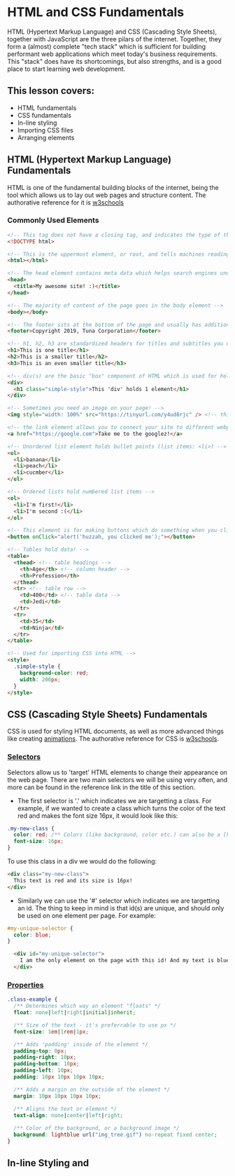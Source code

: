 # HTML and CSS Fundamentals

HTML (Hypertext Markup Language) and CSS (Cascading Style Sheets), together with JavaScript are the three pilars of the internet. Together, they form a (almost) complete "tech stack" which is sufficient for building performant web applications which meet today's business requirements. This "stack" does have its shortcomings, but also strengths, and is a good place to start learning web development.

## This lesson covers:
* HTML fundamentals
* CSS fundamentals
* In-line styling
* Importing CSS files
* Arranging elements

## HTML (Hypertext Markup Language) Fundamentals
HTML is one of the fundamental building blocks of the internet, being the tool which allows us to lay out web pages and structure content. The authorative reference for it is [w3schools](https://www.w3schools.com/html/default.asp)

### Commonly Used Elements
``` html
<!-- This tag does not have a closing tag, and indicates the type of the file -->
<!DOCTYPE html>

<!-- This is the uppermost element, or root, and tells machines reading it that it's HTML they're looking at -->
<html></html>

<!-- The head element contains meta data which helps search engines understand your website, adds the title you can see in the browser tab, imports scripts for analytics, is the place to import CSS, JavaScript, libraries and a number of other things -->
<head>
  <title>My awesome site! :)</title>
</head>

<!-- The majority of content of the page goes in the body element -->
<body></body>

<!-- The footer sits at the bottom of the page and usually has additional / ancilliary information about the business -->
<footer>Copyright 2019, Tuna Corporation</footer>

<!-- h1, h2, h3 are standardized headers for titles and subtitles you use throughout your web page -->
<h1>This is one title</h1>
<h2>This is a smaller title</h2>
<h3>This is an even smaller title</h3>

<!-- div(s) are the basic "box" component of HTML which is used for holding different elements and helps arrange them -->
<div>
  <h1 class="simple-style">This 'div' holds 1 element</h1>
</div>

<!-- Sometimes you need an image on your page! -->
<img style="width: 100%" src="https://tinyurl.com/y4ud8rjc" /> <!-- this is the shorthand syntax for closing a tag -->

<!-- the link element allows you to connect your site to different webpages using the href attribute (hypertext reference) -->
<a href="https://google.com">Take me to the googlez!</a>

<!-- Unordered list element holds bullet points (list items: <li>) -->
<ul>
  <li>banana</li>
  <li>peach</li>
  <li>cucmber</li>
</ul>

<!-- Ordered lists hold numbered list items -->
<ol>
  <li>I'm first!</li>
  <li>I'm second :(</li>
</ol>

<!-- This element is for making buttons which do something when you click on them, usually using JavaScript which is specified in the `onClick` attribute -->
<button onClick="alert('huzzah, you clicked me');"></button>

<!-- Tables hold data! -->
<table>
  <thead> <!-- table headings -->
    <th>Age</th> <!-- column header -->
    <th>Profession</th>
  </thead>
  <tr> <!-- table row -->
    <td>400</td> <!-- table data -->
    <td>Jedi</td>
  </tr>
  <tr>
    <td>35</td>
    <td>Ninja</td>
  </tr>
</table>

<!-- Used for importing CSS into HTML -->
<style>
  .simple-style {
    background-color: red;
    width: 200px;
  }
</style>
```

## CSS (Cascading Style Sheets) Fundamentals 
CSS is used for styling HTML documents, as well as more advanced things like creating [animations](https://codepen.io/donovanh/pen/KJdoh). The authorative reference for CSS is [w3schools](https://www.w3schools.com/css/default.asp).

### [Selectors](https://www.w3schools.com/cssref/css_selectors.asp) 
Selectors allow us to 'target' HTML elements to change their appearance on the web page. There are two main selectors we will be using very often, and more can be found in the reference link in the title of this section.

* The first selector is '.' which indicates we are targetting a class. For example, if we wanted to create a class which turns the color of the text red and makes the font size 16px, it would look like this:
``` css
.my-new-class {
  color: red; /** Colors (like background, color etc.) can also be a [hex code](https://www.color-hex.com/): #FFC0CB - or rgb code: rgb(255, 192, 203, 1) */
  font-size: 16px;
}
```

To use this class in a div we would do the following:
``` html
<div class="my-new-class">
  This text is red and its size is 16px!
</div>
```

* Similarly we can use the '#' selector which indicates we are targetting an id. The thing to keep in mind is that id(s) are unique, and should only be used on one element per page. For example:
``` css
#my-unique-selector {
  color: blue;
}
```

``` html
  <div id="my-unique-selector">
    I am the only element on the page with this id! And my text is blue :)
  </div>
```

### [Properties](https://www.w3schools.com/cssref/default.asp)
```css
.class-example {
  /** Determines which way an element "floats" */
  float: none|left|right|initial|inherit;

  /** Size of the text - it's preferrable to use px */
  font-size: 1em|1rem|1px;

  /** Adds 'padding' inside of the element */
  padding-top: 0px;
  padding-right: 10px;
  padding-bottom: 10px;
  padding-left: 10px;
  padding: 10px 10px 10px 10px;

  /** Adds a margin on the outside of the element */
  margin: 10px 10px 10px 10px;

  /** Aligns the text or element */
  text-align: none|center|left|right;
  
  /** Color of the background, or a background image */
  background: lightblue url("img_tree.gif") no-repeat fixed center; 
}

```
## In-line Styling and <style> Element
Although this is typically not advised, the HTML attribute `style` allows us to style elements by addings CSS directly to the HTML element like so:
```html
<div style="font-size: 100px, color: red">
  I'm size 100px and red
</div>
```

We can also add CSS to a file using the `<style>` tag:
```html
<style>
  .class-example {
    background: blue;
    padding: 40px;
    margin: auto;
  }
</style>
```

## Importing CSS Files
To keep files organized and clean it's advisable to keep CSS in one or more separate files. To do this, create a file, for example `styles.css` and put it into the same directory as your website. Then use the `<link>` attribute.
```html
<head>
  <link href="styles.css" rel="stylesheet" type="text/css">
</head>
```

## Flexbox, Float and Grid
There are many ways to arrange elements on a web page. The one I resort to the most is using `float` properties with `div`s. That's probably not the best way to do it so I'll show you how to use the [**flexbox** layout](https://css-tricks.com/snippets/css/a-guide-to-flexbox/).

```html
<div class="parent-container">
  <div class="item"></div>
  <div class="item"></div>
  <div class="item"></div>
</div>

<style>
  .parent-container {
    display: flex;
    flex-direction: row|column;
  }

  .item {
    width: 33%;
  }
</style>
```

## Frameworks
Most modern front-end work is done using [React.js](https://reactjs.org/) but we most likely won't end up having time to get into it. React.js uses a special syntax called JSX which mixes JavaScript and HTML and is based around building "components" which are reusable units of code so that you don't have to repeat yourself.

Additionally, there are CSS preprocessors which give us the ability to do more with our CSS, namely [LESS](http://lesscss.org/) and [SASS](https://sass-lang.com/). They give us more capabilities which are typical found in a programming language such as doing logic, storing values etc.

Lastly, there are some low level HTML frameworks such as [Bootstrap](https://getbootstrap.com/) and [Foundation](https://foundation.zurb.com/) which are meant to give you access to components which are often used in building web pages such as navigation bars, hero sections, buttons, drop-down menus etc. These are very useful but it's important to understand the basics of HTML so that when you need to 'look under the hood' or do some custom work, you know how.
